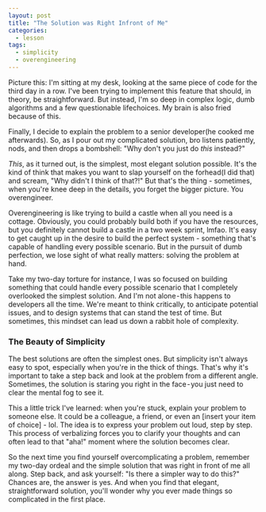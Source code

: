 ```yaml
---
layout: post
title: "The Solution was Right Infront of Me"
categories:
  - lesson
tags:
  - simplicity
  - overengineering
---
```


Picture this: I'm sitting at my desk, looking at the same piece of code for the third day in a row. I've been trying to implement this feature that should, in theory, be straightforward. But instead, I'm so deep in complex logic, dumb algorithms and a few questionable lifechoices. My brain is also fried because of this.

Finally, I decide to explain the problem to a senior developer(he cooked me afterwards). So, as I pour out my complicated solution, bro listens patiently, nods, and then drops a bombshell: "Why don't you just do *this* instead?"

*This*, as it turned out, is the simplest, most elegant solution possible. It's the kind of think that makes you want to slap yourself on the forhead(I did that) and scream, "Why didn't I think of that?!" But that's the thing - sometimes, when you're knee deep in the details, you forget the bigger picture. You overengineer.

Overengineering is like trying to build a castle when all you need is a cottage. Obviously, you could probably build both if you have the resources, but you definitely cannot build a castle in a two week sprint, lmfao. It's easy to get caught up in the desire to build the perfect system - something that's capable of handling every possible scenario. But in the pursuit of dumb perfection, we lose sight of what really matters: solving the problem at hand.

Take my two-day torture for instance, I was so focused on building something that could handle every possible scenario that I completely overlooked the simplest solution. And I'm not alone - this happens to developers all the time. We're meant to think critically, to anticipate potential issues, and to design systems that can stand the test of time. But sometimes, this mindset can lead us down a rabbit hole of complexity.

### The Beauty of Simplicity

The best solutions are often the simplest ones. But simplicity isn't always easy to spot, especially when you're in the thick of things. That's why it's important to take a step back and look at the problem from a different angle. Sometimes, the solution is staring you right in the face - you just need to clear the mental fog to see it.

This a little trick I've learned: when you're stuck, explain your problem to someone else. It could be a colleague, a friend, or even an [insert your item of choice] - lol. The idea is to express your problem out loud, step by step. This process of verbalizing forces you to clarify your thoughts and can often lead to that "aha!" moment where the solution becomes clear.

So the next time you find yourself overcomplicating a problem, remember my two-day ordeal and the simple solution that was right in front of me all along. Step back, and ask yourself: "Is there a simpler way to do this?" Chances are, the answer is yes. And when you find that elegant, straightforward solution, you'll wonder why you ever made things so complicated in the first place.